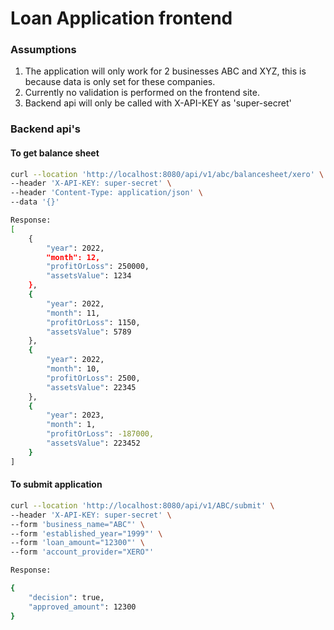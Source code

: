 # Loan Application frontend


### Assumptions
1) The application will only work for 2 businesses ABC and XYZ, this is because data is only set for these companies.
2) Currently no validation is performed on the frontend site.
3) Backend api will only be called with X-API-KEY as 'super-secret'


### Backend api's
#### To get balance sheet
```sh
curl --location 'http://localhost:8080/api/v1/abc/balancesheet/xero' \
--header 'X-API-KEY: super-secret' \
--header 'Content-Type: application/json' \
--data '{}'

Response:
[
    {
        "year": 2022,
        "month": 12,
        "profitOrLoss": 250000,
        "assetsValue": 1234
    },
    {
        "year": 2022,
        "month": 11,
        "profitOrLoss": 1150,
        "assetsValue": 5789
    },
    {
        "year": 2022,
        "month": 10,
        "profitOrLoss": 2500,
        "assetsValue": 22345
    },
    {
        "year": 2023,
        "month": 1,
        "profitOrLoss": -187000,
        "assetsValue": 223452
    }
]

```

#### To submit application
```sh
curl --location 'http://localhost:8080/api/v1/ABC/submit' \
--header 'X-API-KEY: super-secret' \
--form 'business_name="ABC"' \
--form 'established_year="1999"' \
--form 'loan_amount="12300"' \
--form 'account_provider="XERO"'

Response:

{
    "decision": true,
    "approved_amount": 12300
}

```
